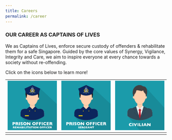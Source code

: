 ```yaml
---
title: Careers
permalink: /career
---
```

### **OUR CAREER AS CAPTAINS OF LIVES**

We as Captains of Lives, enforce secure custody of offenders & rehabilitate them for a safe Singapore. Guided by the core values of Synergy, Vigilance, Integrity and Care, we aim to inspire everyone at every chance towards a society without re-offending.

Click on the icons below to learn more!

| [![Click for more](/images/image-library/poro.png)](https://www.sps.gov.sg/career/prison-officer) | [![Alt text for image on Isomer site](/images/image-library/posgt.png)](https://www.sps.gov.sg/career/prison-officer-(sergeant))|[ ![Alt text for image on Isomer site](/images/image-library/civi.png)](https://www.sps.gov.sg/career/civilian) |
| -------- | -------- | -------- |
|    |      |     |

